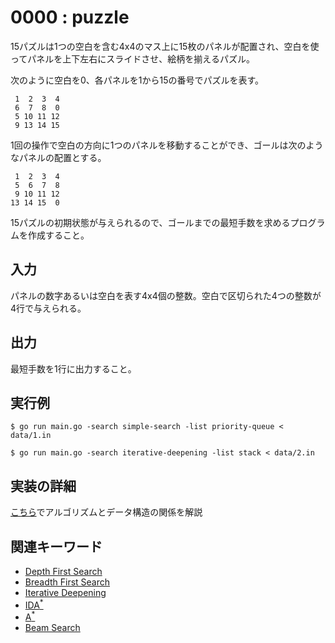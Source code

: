 # 0000 : puzzle

15パズルは1つの空白を含む4x4のマス上に15枚のパネルが配置され、空白を使ってパネルを上下左右にスライドさせ、絵柄を揃えるパズル。

次のように空白を0、各パネルを1から15の番号でパズルを表す。

```
 1  2  3  4
 6  7  8  0
 5 10 11 12
 9 13 14 15
```

1回の操作で空白の方向に1つのパネルを移動することができ、ゴールは次のようなパネルの配置とする。

```
 1  2  3  4
 5  6  7  8
 9 10 11 12
13 14 15  0
```

15パズルの初期状態が与えられるので、ゴールまでの最短手数を求めるプログラムを作成すること。

## 入力

パネルの数字あるいは空白を表す4x4個の整数。空白で区切られた4つの整数が4行で与えられる。

## 出力

最短手数を1行に出力すること。

## 実行例

```shell
$ go run main.go -search simple-search -list priority-queue < data/1.in
```

```shell
$ go run main.go -search iterative-deepening -list stack < data/2.in
```

## 実装の詳細

[こちら](./pkg/README.md)でアルゴリズムとデータ構造の関係を解説

## 関連キーワード

* [Depth First Search](../docs/depth-first-search/README.md)
* [Breadth First Search](../docs/breadth-first-search/README.md)
* [Iterative Deepening](../docs/iterative-deepening/README.md)
* [IDA<sup>*</sup>](../docs/ida-star/README.md)
* [A<sup>*</sup>](../docs/a-star/README.md)
* [Beam Search](../docs/beam-search/README.md)
